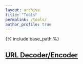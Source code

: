 ```yaml
---
layout: archive
title: "Tools"
permalink: /tools/
author_profile: true
---
```


{% include base_path %}

<h2><a href="http://lutfumertceylan.com.tr/tools/url-dencoder" rel="permalink">URL Decoder/Encoder</a></h2>
